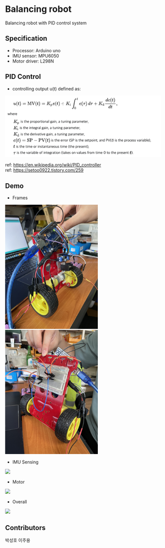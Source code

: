 # Balancing robot
 Balancing robot with PID control system

## Specification
- Processor: Arduino uno     
- IMU sensor: MPU6050     
- Motor driver: L298N     

## PID Control
- controlling output u(t) defined as:
<img src="./img/pid.png" width="600"/>

ref: https://en.wikipedia.org/wiki/PID_controller     
ref: https://setoo0922.tistory.com/259

## Demo
- Frames    
<img src="./img/processor.jpeg" width="300"/>
<img src="./img/sensor.jpeg" width="300"/>     

- IMU Sensing    
<img src="./img/sensor_working.jpeg" width="300"/>

- Motor     
<img src="./img/actuator_working.jpeg" width="300"/>

- Overall    
<img src="./img/working.jpeg" width="300"/>
    

## Contributors
박성호 이주용
